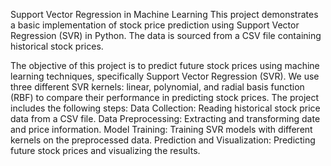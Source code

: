 Support Vector Regression in Machine Learning
This project demonstrates a basic implementation of stock price prediction using Support Vector Regression (SVR) in Python. The data is sourced from a CSV file containing historical stock prices.

The objective of this project is to predict future stock prices using machine learning techniques, specifically Support Vector Regression (SVR). We use three different SVR kernels: linear, polynomial, and radial basis function (RBF) to compare their performance in predicting stock prices. The project includes the following steps:
Data Collection: Reading historical stock price data from a CSV file.
Data Preprocessing: Extracting and transforming date and price information.
Model Training: Training SVR models with different kernels on the preprocessed data.
Prediction and Visualization: Predicting future stock prices and visualizing the results.
